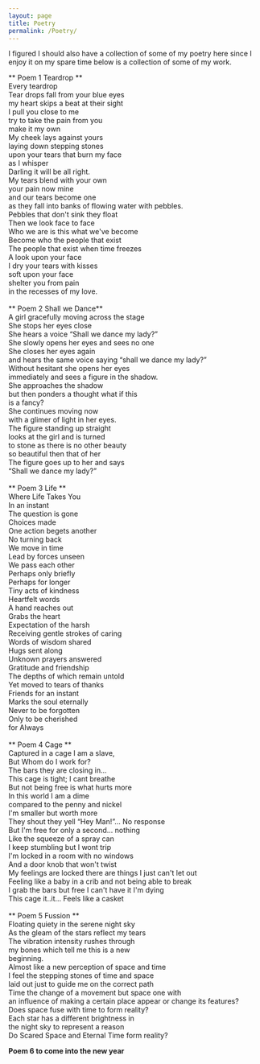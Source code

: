 ```yaml
---
layout: page
title: Poetry
permalink: /Poetry/
---
```

I figured I should also have a collection of some of my poetry here since I enjoy it on my spare time below is a collection of some of my work. 

** Poem 1 Teardrop **  <br />
Every teardrop <br />
Tear drops fall from your blue eyes   <br />
my heart skips a beat at their sight  <br />
I pull you close to me   <br />
try to take the pain from you <br />
make it my own  <br />
My cheek lays against yours  <br />
laying down stepping stones  <br />
upon your tears that burn my face  <br />
as I whisper  <br />
Darling it will be all right.  <br />
My tears blend with your own  <br />
your pain now mine  <br />
and our tears become one  <br />
as they fall into banks of flowing water with pebbles.  <br />
Pebbles that don't sink they float  <br />
Then we look face to face   <br />
Who we are is this what we've become  <br />
Become who the people that exist  <br />
The people that exist when time freezes  <br />
A look upon your face  <br />
I dry your tears with kisses  <br />
soft upon your face  <br />
shelter you from pain  <br />
in the recesses of my love.  <br />
  <br />
** Poem 2 Shall we Dance**   <br />
A girl gracefully moving across the stage   <br />
She stops her eyes close   <br />
She hears a voice “Shall we dance my lady?”  <br />
She slowly opens her eyes and sees no one   <br />
She closes her eyes again   <br />
and hears the same voice saying “shall we dance my lady?”  <br />
Without hesitant she opens her eyes   <br />
immediately and sees a figure in the shadow.   <br />
She approaches the shadow   <br />
but then ponders a thought what if this   <br />
is a fancy?   <br />
She continues moving now   <br />
with a glimer of light in her eyes.  <br />
The figure standing up straight   <br />
looks at the girl and is turned   <br />
to stone as there is no other beauty  <br />
so beautiful then that of her  <br />
The figure goes up to her and says   <br />
“Shall we dance my lady?”  <br />
  <br />
** Poem 3 Life **  <br />
Where Life Takes You  <br />
In an instant  <br />
The question is gone  <br />
Choices made  <br />
One action begets another  <br />
No turning back  <br />
We move in time  <br />
Lead by forces unseen  <br />
We pass each other  <br />
Perhaps only briefly  <br />
Perhaps for longer  <br />
Tiny acts of kindness  <br />
Heartfelt words  <br />
A hand reaches out  <br />
Grabs the heart  <br />
Expectation of the harsh  <br />
Receiving gentle strokes of caring  <br />
Words of wisdom shared  <br />
Hugs sent along  <br />
Unknown prayers answered  <br />
Gratitude and friendship  <br />
The depths of which remain untold  <br />
Yet moved to tears of thanks  <br />
Friends for an instant  <br />
Marks the soul eternally  <br />
Never to be forgotten  <br />
Only to be cherished  <br />
for Always  <br />
  <br />
** Poem 4 Cage **  <br />
Captured in a cage I am a slave,  <br />
But Whom do I work for?  <br />
The bars they are closing in... <br />
This cage is tight; I cant breathe   <br />
But not being free is what hurts more  <br />
In this world I am a dime   <br />
compared to the penny and nickel   <br />
I'm smaller but worth more   <br />
They shout they yell “Hey Man!”... No response  <br />
But I'm free for only a second... nothing  <br />
Like the squeeze of a spray can   <br />
I keep stumbling but I wont trip   <br />
I'm locked in a room with no windows   <br />
And a door knob that won't twist   <br />
My feelings are locked there are things I just can't let out  <br />
Feeling like a baby in a crib and not being able to break  <br />
I grab the bars but free I can't have it I'm dying   <br />
This cage it..it... Feels like a casket   <br />
  <br />
** Poem 5 Fussion **  <br />
Floating quiety in the serene night sky  <br />
As the gleam of the stars reflect my tears   <br />
The vibration intensity rushes through   <br />
my bones which tell me this is a new   <br />
beginning.  <br />
Almost like a new perception of space and time   <br />
I feel the stepping stones of time and space   <br />
laid out just to guide me on the correct path   <br />
Time the change of a movement but space one with  <br />
an influence of making a certain place appear or change its features?   <br />
Does space fuse with time to form reality?  <br />
Each star has a different brightness in   <br />
the night sky to represent a reason   <br />
Do Scared Space and Eternal Time form reality?  <br />

**Poem 6 to come into the new year**

